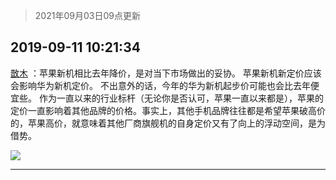 > 2021年09月03日09点更新
<link rel="stylesheet" href="https://cdn.jsdelivr.net/gh/taotie6/sampleJSON@main/css/photo_show.css">


 ## 2019-09-11 10:21:34 

 [㪚木](https://www.coolapk.com/feed/13752807?shareKey=OTY0MWZjMjc1YjYwNjEzMTc0ZDU~) ：苹果新机相比去年降价，是对当下市场做出的妥协。
苹果新机新定价应该会影响华为新机定价。
不出意外的话，今年的华为新机起步价可能也会比去年便宜些。
作为一直以来的行业标杆（无论你是否认可，苹果一直以来都是），苹果的定价一直影响着其他品牌的价格。事实上<!--break-->，其他手机品牌往往都是希望苹果破高价的，苹果高价，就意味着其他厂商旗舰机的自身定价又有了向上的浮动空间，是为借势。 

<div class="album">
<img class="img-item" src="http://image.coolapk.com/feed/2019/0911/10/1081091_061134f7_8405_4037@1080x1078.jpeg" />
</div>

 ------- 


